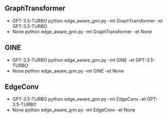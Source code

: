 ## GraphTransformer 
+ GPT-3.5-TURBO
python edge_aware_gnn.py -mt GraphTransformer -et GPT-3.5-TURBO
+ None 
python edge_aware_gnn.py -mt GraphTransformer -et None

## GINE
+ GPT-3.5-TURBO
python edge_aware_gnn.py -mt GINE -et GPT-3.5-TURBO
+ None 
python edge_aware_gnn.py -mt GINE -et None

## EdgeConv
+ GPT-3.5-TURBO
python edge_aware_gnn.py -mt EdgeConv -et GPT-3.5-TURBO
+ None 
python edge_aware_gnn.py -mt EdgeConv -et None